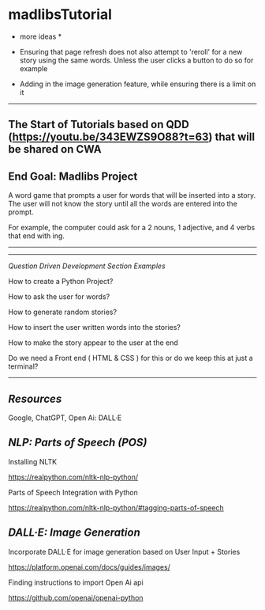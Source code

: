 # madlibsTutorial

* more ideas * 

- Ensuring that page refresh does not also attempt to 'reroll' for a new story using the same words. Unless the user clicks a button to do so for example

- Adding in the image generation feature, while ensuring there is a limit on it 



--------------------------

The Start of Tutorials based on QDD (https://youtu.be/343EWZS9O88?t=63) that will be shared on CWA
--------------------------


End Goal: Madlibs Project 
--------------------------

A word game that prompts a user for words that will be inserted into a story. The user will not know the story until all the words are entered into the prompt. 

For example, the computer could ask for a 2 nouns, 1 adjective, and 4 verbs that end with ing. 

--------------------------
--------------------------

*Question Driven Development Section Examples*

How to create a Python Project? 

How to ask the user for words? 

How to generate random stories? 

How to insert the user written words into the stories? 

How to make the story appear to the user at the end

Do we need a Front end ( HTML & CSS ) for this or do we keep this at just a terminal? 

-----------------------------------------------------------

*Resources*
--------------------------

Google, ChatGPT, Open Ai: DALL·E

*NLP: Parts of Speech (POS)*
--------------------------

Installing NLTK

https://realpython.com/nltk-nlp-python/

Parts of Speech Integration with Python

https://realpython.com/nltk-nlp-python/#tagging-parts-of-speech

*DALL·E: Image Generation*
--------------------------

Incorporate DALL·E for image generation based on User Input + Stories 

https://platform.openai.com/docs/guides/images/

Finding instructions to import Open Ai api

https://github.com/openai/openai-python
